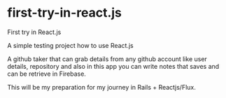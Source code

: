 # first-try-in-react.js
First try in React.js

A simple testing project how to use React.js

A github taker that can grab details from any github account
like user details, repository and also in this app you can write notes that saves and can be retrieve in Firebase.

This will be my preparation for my journey in Rails + Reactjs/Flux.
